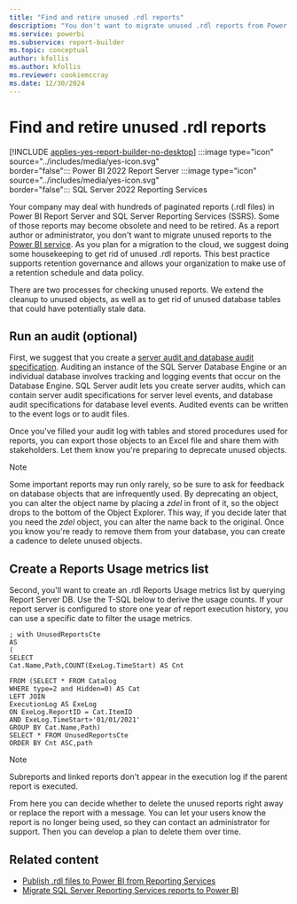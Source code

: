 ```yaml
---
title: "Find and retire unused .rdl reports"
description: "You don't want to migrate unused .rdl reports from Power BI Report Server and SQL Server Reporting Services (SSRS) to the Power BI service. As you plan for a migration to the cloud, we suggest doing some housekeeping to get rid of unused .rdl reports."
ms.service: powerbi
ms.subservice: report-builder
ms.topic: conceptual
author: kfollis
ms.author: kfollis
ms.reviewer: cookiemccray
ms.date: 12/30/2024
---
```


# Find and retire unused .rdl reports

[!INCLUDE [applies-yes-report-builder-no-desktop](../includes/applies-yes-report-builder-no-desktop.md)] :::image type="icon" source="../includes/media/yes-icon.svg" border="false":::&nbsp;Power&nbsp;BI&nbsp;2022&nbsp;Report&nbsp;Server :::image type="icon" source="../includes/media/yes-icon.svg" border="false":::&nbsp;SQL&nbsp;Server&nbsp;2022&nbsp;Reporting&nbsp;Services

Your company may deal with hundreds of paginated reports (.rdl files) in Power BI Report Server and SQL Server Reporting Services (SSRS). Some of those reports may become obsolete and need to be retired. As a report author or administrator, you don't want to migrate unused reports to the [Power BI service](https://app.powerbi.com). As you plan for a migration to the cloud, we suggest doing some housekeeping to get rid of unused .rdl reports. This best practice supports retention governance and allows your organization to make use of a retention schedule and data policy.  

There are two processes for checking unused reports. We extend the cleanup to unused objects, as well as to get rid of unused database tables that could have potentially stale data.  

## Run an audit (optional)  

First, we suggest that you create a [server audit and database audit specification](/sql/relational-databases/security/auditing/create-a-server-audit-and-database-audit-specification). Auditing an instance of the SQL Server Database Engine or an individual database involves tracking and logging events that occur on the Database Engine. SQL Server audit lets you create server audits, which can contain server audit specifications for server level events, and database audit specifications for database level events. Audited events can be written to the event logs or to audit files.

Once you've filled your audit log with tables and stored procedures used for reports, you can export those objects to an Excel file and share them with stakeholders. Let them know you're preparing to deprecate unused objects.  

> [!NOTE]
> Some important reports may run only rarely, so be sure to ask for feedback on database objects that are infrequently used. By deprecating an object, you can alter the object name by placing a _zdel_ in front of it, so the object drops to the bottom of the Object Explorer. This way, if you decide later that you need the _zdel_ object, you can alter the name back to the original. Once you know you're ready to remove them from your database, you can create a cadence to delete unused objects.

## Create a Reports Usage metrics list

Second, you'll want to create an .rdl Reports Usage metrics list by querying Report Server DB. Use the T-SQL below to derive the usage counts. If your report server is configured to store one year of report execution history, you can use a specific date to filter the usage metrics.

```tsql
; with UnusedReportsCte 
AS 
( 
SELECT 
Cat.Name,Path,COUNT(ExeLog.TimeStart) AS Cnt 

FROM (SELECT * FROM Catalog 
WHERE type=2 and Hidden=0) AS Cat 
LEFT JOIN 
ExecutionLog AS ExeLog 
ON ExeLog.ReportID = Cat.ItemID 
AND ExeLog.TimeStart>'01/01/2021' 
GROUP BY Cat.Name,Path) 
SELECT * FROM UnusedReportsCte 
ORDER BY Cnt ASC,path 
```

> [!NOTE]
> Subreports and linked reports don't appear in the execution log if the parent report is executed.

From here you can decide whether to delete the unused reports right away or replace the report with a message. You can let your users know the report is no longer being used, so they can contact an administrator for support. Then you can develop a plan to delete them over time.

## Related content

- [Publish .rdl files to Power BI from Reporting Services](publish-reporting-services-power-bi-service.md)
- [Migrate SQL Server Reporting Services reports to Power BI](migrate-ssrs-reports-to-power-bi.md)
